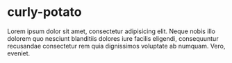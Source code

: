 # curly-potato


Lorem ipsum dolor sit amet, consectetur adipisicing elit. Neque nobis illo dolorem quo nesciunt blanditiis dolores iure facilis eligendi, consequuntur recusandae consectetur rem quia dignissimos voluptate ab numquam. Vero, eveniet.